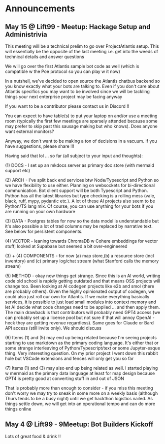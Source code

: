 # Announcements

## May 15 @ Lift99 - Meetup: Hackage Setup and Administrivia

This meeting will be a technical prelim to go over ProjectAtlantis setup. This will essentially be the opposite of the last meeting i.e. get into the weeds of technical details and answer questions

We will go over the first Atlantis sample bot code as well (which is compatible w the Poe protocol so you can play w it now)

In a nutshell, we've decided to open source the Atlantis chatbus backend so you know exactly what your bots are talking to. Even if you don't care about Atlantis specifics you may want to be involved since we will be tackling things your next enterprise project may be facing anyway

If you want to be a contributor please contact us in Discord !!

You can expect to have table(s) to put your laptop on and/or use a meeting room (typically the first few meetings are sparsely attended because some may prefer to skip past this sausage making but who knows). Does anyone want external monitors?

Anyway, we don't want to be making a ton of decisions in a vacuum. If you have suggestions, please share !!!

Having said that lol ... so far (all subject to your input and thoughts):

(1) DOCS - I set up an mkdocs server as primary doc store (with mermaid support etc)

(2) ARCH - I've split back end services btw Node/Typescript and Python so we have flexibility to use either. Planning on websockets for bi-directional communication. Bot client support will be both Typescript and Python. Python has all the latest libraries but type checking is a rolling mess (vale, black, ruff, mypy, pydantic etc.). A lot of these AI projects also seem to be Python/TS lang mix. Of course, you can use anything for your bots if you are running on your own hardware

(3) DATA - Postgres tables for now so the data model is understandable but it's also possible a lot of trad columns may be replaced by narrative text. See below for persistent components.

(4) VECTOR - leaning towards ChromaDB w Cohere embeddings for vector stuff; looked at Supabase but seemed a bit over-engineered

(3) + (4) COMPONENTS - for now (a) map store,(b) a resource store (incl inventory) and (c) primary log/chat stream (what Stanford calls the memory stream)

(5) METHOD - okay now things get strange. Since this is an AI world, writing code old school is rapidly getting outdated and that means OSS projects will change too. Been looking at AI codegen projects like e2b and smol (there are probably others). Given the highly opinionated output of codegen, we could also just roll our own for Atlantis. If we make everything basically services, it is possible to just load small modules into context memory and let AI decide what code changes need to be applied ... and then apply them. The main drawback is that contributors will probably need GPT4 access (we can probably set up a license pool but not sure if that will annoy OpenAI - heck they are getting revenue regardless). Same goes for Claude or Bard API access (still invite only). We should discuss

(6) Items (1) and (5) may end up being related because I'm seeing projects starting to use markdown as the primary coding language. It's either that or some strange interleaving of Python/Typescript/text or some Jupyter-esque thing. Very interesting question. On my prior project I went down this rabbit hole but VSCode extensions and fences will only get you so far

(7) Items (1) and (3) may also end up being related as well. I started playing w mermaid as the primary data language at least for map design because GPT4 is pretty good at converting stuff in and out of JSON

That is probably more than enough to consider - if you miss this meeting don't worry we may try to sneak in some more on a weekly basis (although Thurs tends to be a busy night) until we get hackthon logistics nailed. As things settle down, we will get into an operational tempo and can do more things online


## May 4 @ Lift99 - 9Meetup: Bot Builders Kickoff

Lots of great food & drink !!